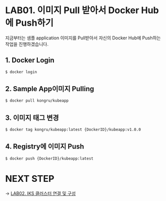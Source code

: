 # LAB01. 이미지 Pull 받아서 Docker Hub에 Push하기
지금부터는 샘플 application 이미지를 Pull받아서 자신의 Docker Hub에 Push하는 작업을 진행하겠습니다.  

## 1. Docker Login

~~~sh
$ docker login
~~~

## 2. Sample App이미지 Pulling
~~~sh
$ docker pull kongru/kubeapp
~~~

## 3. 이미지 태그 변경
~~~sh
$ docker tag kongru/kubeapp:latest {DockerID}/kubeapp:v1.0.0
~~~

## 4. Registry에 이미지 Push
~~~sh
$ docker push {DockerID}/kubeapp:latest
~~~

# NEXT STEP
-> [LAB02. IKS 클러스터 연결 및 구성]()